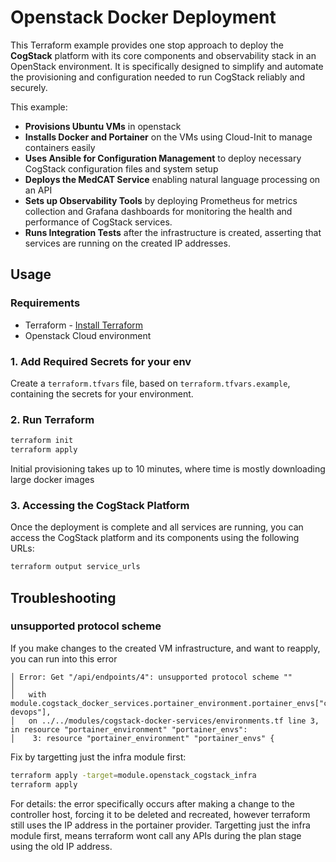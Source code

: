 # Openstack Docker Deployment

This Terraform example provides one stop approach to deploy the **CogStack** platform with its core components and observability stack in an OpenStack environment. It is specifically designed to simplify and automate the provisioning and configuration needed to run CogStack reliably and securely. 

This example:

- **Provisions Ubuntu VMs** in openstack
- **Installs Docker and Portainer** on the VMs using Cloud-Init to manage containers easily
- **Uses Ansible for Configuration Management** to deploy necessary CogStack configuration files and system setup
- **Deploys the MedCAT Service** enabling natural language processing on an API
- **Sets up Observability Tools** by deploying Prometheus for metrics collection and Grafana dashboards for monitoring the health and performance of CogStack services.
- **Runs Integration Tests** after the infrastructure is created, asserting that services are running on the created IP addresses.

## Usage

### Requirements
- Terraform - [Install Terraform](https://developer.hashicorp.com/terraform/install)
- Openstack Cloud environment

### 1. Add Required Secrets for your env

Create a `terraform.tfvars` file, based on `terraform.tfvars.example`, containing the secrets for your environment. 

### 2. Run Terraform

```bash
terraform init
terraform apply
```

Initial provisioning takes up to 10 minutes, where time is mostly downloading large docker images

### 3. Accessing the CogStack Platform

Once the deployment is complete and all services are running, you can access the CogStack platform and its components using the following URLs:

```bash
terraform output service_urls
```

## Troubleshooting


### unsupported protocol scheme
If you make changes to the created VM infrastructure, and want to reapply, you can run into this error

```
│ Error: Get "/api/endpoints/4": unsupported protocol scheme ""
│ 
│   with module.cogstack_docker_services.portainer_environment.portainer_envs["cogstack-devops"],
│   on ../../modules/cogstack-docker-services/environments.tf line 3, in resource "portainer_environment" "portainer_envs":
│    3: resource "portainer_environment" "portainer_envs" {
```

Fix by targetting just the infra module first:

```bash
terraform apply -target=module.openstack_cogstack_infra
terraform apply
```

For details: the error specifically occurs after making a change to the controller host, forcing it to be deleted and recreated, however terraform still uses the IP address in the portainer provider. Targetting just the infra module first, means terraform wont call any APIs during the plan stage using the old IP address.
